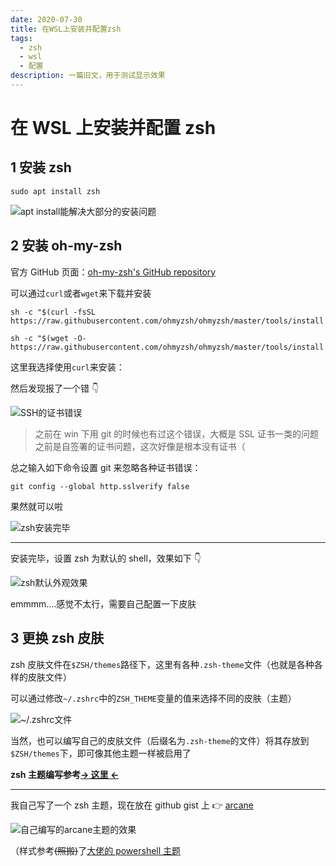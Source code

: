 ```yaml
---
date: 2020-07-30
title: 在WSL上安装并配置zsh
tags:
  - zsh
  - wsl
  - 配置
description: 一篇旧文，用于测试显示效果
---
```


# 在 WSL 上安装并配置 zsh

## 1 安装 zsh

```
sudo apt install zsh
```

![apt install能解决大部分的安装问题](https://user-images.githubusercontent.com/53137814/88877476-1c2eb700-d258-11ea-8e9a-cce5fd2b4aa9.png)

## 2 安装 oh-my-zsh

官方 GitHub 页面：[oh-my-zsh's GitHub repository](https://github.com/ohmyzsh/ohmyzsh)

可以通过`curl`或者`wget`来下载并安装

```
sh -c "$(curl -fsSL https://raw.githubusercontent.com/ohmyzsh/ohmyzsh/master/tools/install.sh)"
```

```
sh -c "$(wget -O- https://raw.githubusercontent.com/ohmyzsh/ohmyzsh/master/tools/install.sh)"
```

这里我选择使用`curl`来安装：

然后发现报了一个错 👇

![SSH的证书错误](https://user-images.githubusercontent.com/53137814/88878706-11c1ec80-d25b-11ea-989d-d8cd354873d7.png)

> 之前在 win 下用 git 的时候也有过这个错误，大概是 SSL 证书一类的问题
> 之前是自签署的证书问题，这次好像是根本没有证书（

总之输入如下命令设置 git 来忽略各种证书错误：

```
git config --global http.sslverify false
```

果然就可以啦

![zsh安装完毕](https://user-images.githubusercontent.com/53137814/88879611-4a62c580-d25d-11ea-9f7d-ec4d044b427e.png)

---

安装完毕，设置 zsh 为默认的 shell，效果如下 👇

![zsh默认外观效果](https://user-images.githubusercontent.com/53137814/88879776-b34a3d80-d25d-11ea-8adb-f029edea819d.png)

emmmm....感觉不太行，需要自己配置一下皮肤

## 3 更换 zsh 皮肤

zsh 皮肤文件在`$ZSH/themes`路径下，这里有各种`.zsh-theme`文件（也就是各种各样的皮肤文件）

可以通过修改`~/.zshrc`中的`ZSH_THEME`变量的值来选择不同的皮肤（主题）

![~/.zshrc文件](https://user-images.githubusercontent.com/53137814/88912239-9891bc00-d291-11ea-94c7-ab7787640e9a.png)

当然，也可以编写自己的皮肤文件（后缀名为`.zsh-theme`的文件）将其存放到`$ZSH/themes`下，即可像其他主题一样被启用了

**zsh 主题编写参考[→ 这里 ←](https://printempw.github.io/zsh-prompt-theme-customization/)**

---

我自己写了一个 zsh 主题，现在放在 github gist 上 👉 [arcane](https://gist.github.com/Locietta/208e63a15aaf07168bfd99be1ff10bc6)

![自己编写的arcane主题的效果](https://pic4.zhimg.com/80/v2-a0233702e04c0825dc642f4207fd78c0.png)

（样式参考<del>(照搬)</del>了[大佬的 powershell 主题](https://gist.github.com/NachtgeistW/f394ca3e461edb40550a3f59445c61f2)
